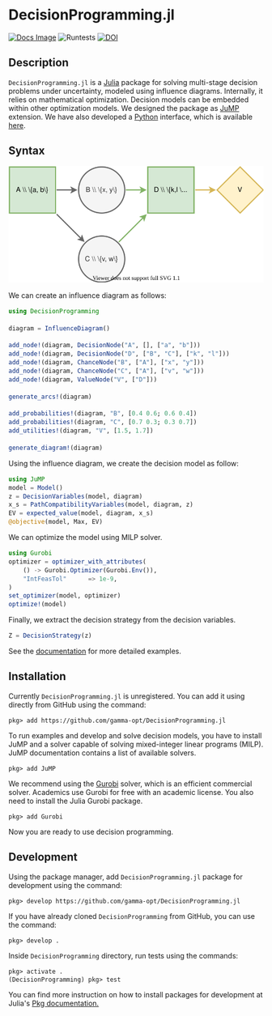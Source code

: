 # DecisionProgramming.jl
[![Docs Image](https://img.shields.io/badge/docs-latest-blue.svg)](https://gamma-opt.github.io/DecisionProgramming.jl/dev/)
![Runtests](https://github.com/gamma-opt/DecisionProgramming.jl/workflows/Runtests/badge.svg)
[![DOI](https://zenodo.org/badge/269314037.svg)](https://zenodo.org/badge/latestdoi/269314037)

## Description
`DecisionProgramming.jl` is a [Julia](https://julialang.org/) package for solving multi-stage decision problems under uncertainty, modeled using influence diagrams. Internally, it relies on mathematical optimization. Decision models can be embedded within other optimization models. We designed the package as [JuMP](https://jump.dev/) extension. We have also developed a [Python](https://python.org) interface, which is available [here](https://github.com/gamma-opt/pyDecisionProgramming). 


## Syntax
![](examples/figures/simple-id.svg)

We can create an influence diagram as follows:

```julia
using DecisionProgramming

diagram = InfluenceDiagram()

add_node!(diagram, DecisionNode("A", [], ["a", "b"]))
add_node!(diagram, DecisionNode("D", ["B", "C"], ["k", "l"]))
add_node!(diagram, ChanceNode("B", ["A"], ["x", "y"]))
add_node!(diagram, ChanceNode("C", ["A"], ["v", "w"]))
add_node!(diagram, ValueNode("V", ["D"]))

generate_arcs!(diagram)

add_probabilities!(diagram, "B", [0.4 0.6; 0.6 0.4])
add_probabilities!(diagram, "C", [0.7 0.3; 0.3 0.7])
add_utilities!(diagram, "V", [1.5, 1.7])

generate_diagram!(diagram)
```

Using the influence diagram, we create the decision model as follow:

```julia
using JuMP
model = Model()
z = DecisionVariables(model, diagram)
x_s = PathCompatibilityVariables(model, diagram, z)
EV = expected_value(model, diagram, x_s)
@objective(model, Max, EV)
```

We can optimize the model using MILP solver.

```julia
using Gurobi
optimizer = optimizer_with_attributes(
    () -> Gurobi.Optimizer(Gurobi.Env()),
    "IntFeasTol"      => 1e-9,
)
set_optimizer(model, optimizer)
optimize!(model)
```

Finally, we extract the decision strategy from the decision variables.

```julia
Z = DecisionStrategy(z)
```

See the [documentation](https://gamma-opt.github.io/DecisionProgramming.jl/dev/) for more detailed examples.


## Installation
Currently `DecisionProgramming.jl` is unregistered. You can add it using directly from GitHub using the command:

```julia-repl
pkg> add https://github.com/gamma-opt/DecisionProgramming.jl
```

To run examples and develop and solve decision models, you have to install JuMP and a solver capable of solving mixed-integer linear programs (MILP). JuMP documentation contains a list of available solvers.

```julia-repl
pkg> add JuMP
```

We recommend using the [Gurobi](https://www.gurobi.com/) solver, which is an efficient commercial solver. Academics use Gurobi for free with an academic license. You also need to install the Julia Gurobi package.

```julia-repl
pkg> add Gurobi
```

Now you are ready to use decision programming.


## Development
Using the package manager, add `DecisionProgramming.jl` package for development using the command:

```julia-repl
pkg> develop https://github.com/gamma-opt/DecisionProgramming.jl
```

If you have already cloned `DecisionProgramming` from GitHub, you can use the command:

```julia-repl
pkg> develop .
```

Inside `DecisionProgramming` directory, run tests using the commands:

```julia-repl
pkg> activate .
(DecisionProgramming) pkg> test
```

You can find more instruction on how to install packages for development at Julia's [Pkg documentation.](https://docs.julialang.org/en/v1/stdlib/Pkg/)
